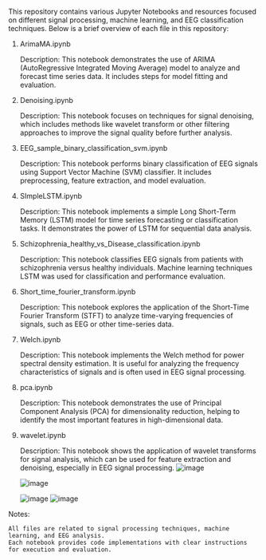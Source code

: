 This repository contains various Jupyter Notebooks and resources focused on different signal processing, machine learning, and EEG classification techniques. Below is a brief overview of each file in this repository:
1. ArimaMA.ipynb

    Description: This notebook demonstrates the use of ARIMA (AutoRegressive Integrated Moving Average) model to analyze and forecast time series data. It includes steps for model fitting and evaluation.

2. Denoising.ipynb

    Description: This notebook focuses on techniques for signal denoising, which includes methods like wavelet transform or other filtering approaches to improve the signal quality before further analysis.

3. EEG_sample_binary_classification_svm.ipynb

    Description: This notebook performs binary classification of EEG signals using Support Vector Machine (SVM) classifier. It includes preprocessing, feature extraction, and model evaluation.

4. SImpleLSTM.ipynb

    Description: This notebook implements a simple Long Short-Term Memory (LSTM) model for time series forecasting or classification tasks. It demonstrates the power of LSTM for sequential data analysis.

5. Schizophrenia_healthy_vs_Disease_classification.ipynb

    Description: This notebook classifies EEG signals from patients with schizophrenia versus healthy individuals. Machine learning techniques   LSTM was used for classification and performance evaluation.

6. Short_time_fourier_transform.ipynb

    Description: This notebook explores the application of the Short-Time Fourier Transform (STFT) to analyze time-varying frequencies of signals, such as EEG or other time-series data.

7. Welch.ipynb

    Description: This notebook implements the Welch method for power spectral density estimation. It is useful for analyzing the frequency characteristics of signals and is often used in EEG signal processing.

8. pca.ipynb

    Description: This notebook demonstrates the use of Principal Component Analysis (PCA) for dimensionality reduction, helping to identify the most important features in high-dimensional data.

9. wavelet.ipynb

    Description: This notebook shows the application of wavelet transforms for signal analysis, which can be used for feature extraction and denoising, especially in EEG signal processing.
    ![image](https://github.com/user-attachments/assets/5c64eff1-610e-4eef-b31e-c8ca8bdb3f49)


    ![image](https://github.com/user-attachments/assets/c50ab67a-1546-403e-9ce9-67f0bf1c1f39)
  
   ![image](https://github.com/user-attachments/assets/8301db1e-3498-4f1d-942a-539e482a7ee0)
   ![image](https://github.com/user-attachments/assets/01dd3f15-7d07-4995-aeba-f0d0bc1bfdc0)





Notes:

    All files are related to signal processing techniques, machine learning, and EEG analysis.
    Each notebook provides code implementations with clear instructions for execution and evaluation.
